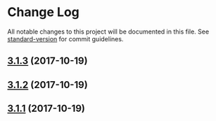 # Change Log

All notable changes to this project will be documented in this file. See [standard-version](https://github.com/conventional-changelog/standard-version) for commit guidelines.

<a name="3.1.3"></a>
## [3.1.3](https://github.com/juanpicado/test_alpha_npm/compare/v3.1.2...v3.1.3) (2017-10-19)



<a name="3.1.2"></a>
## [3.1.2](https://github.com/juanpicado/test_alpha_npm/compare/v3.1.1...v3.1.2) (2017-10-19)



<a name="3.1.1"></a>
## [3.1.1](https://github.com/juanpicado/test_alpha_npm/compare/v3.1.0...v3.1.1) (2017-10-19)
